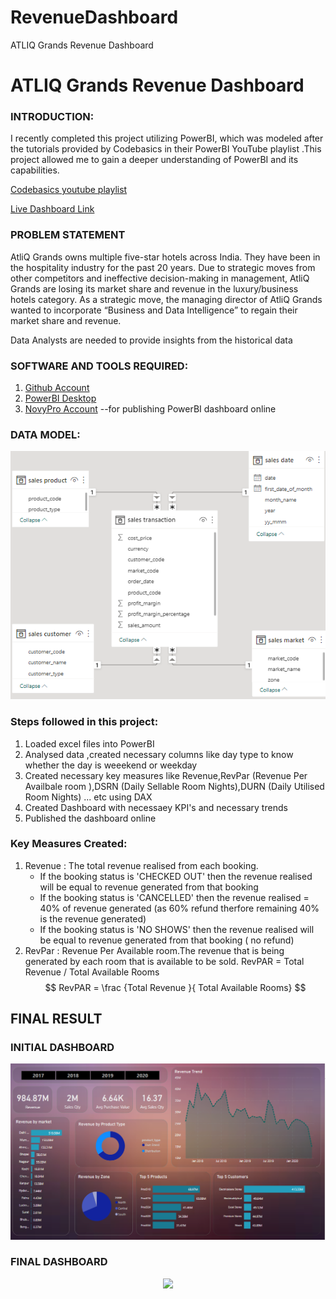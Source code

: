 # RevenueDashboard
ATLIQ Grands Revenue Dashboard
# ATLIQ Grands Revenue Dashboard
### INTRODUCTION:

I recently completed this project utilizing PowerBI, which was modeled after the tutorials provided by Codebasics in their PowerBI YouTube playlist .This project allowed me to gain a deeper understanding of PowerBI and its capabilities.

[Codebasics youtube playlist](https://www.youtube.com/watch?v=tT4V7zguCnc)

[Live Dashboard Link]([https://app.powerbi.com/view?r=eyJrIjoiMmJmMzRjYjgtOTZhNy00ZGVkLTg2YjEtZTY0MDcxMDM3ZGRiIiwidCI6ImRmODY3OWNkLWE4MGUtNDVkOC05OWFjLWM4M2VkN2ZmOTVhMCJ9&pageName=ReportSection40e6fb4b5493ba29ec91](https://app.powerbi.com/view?r=eyJrIjoiYTk5MzcxMTAtMjExZC00ZWVlLTg1NzUtMjE3Mzg4YjgxOGU0IiwidCI6ImRmODY3OWNkLWE4MGUtNDVkOC05OWFjLWM4M2VkN2ZmOTVhMCJ9))

### PROBLEM STATEMENT
AtliQ Grands owns multiple five-star hotels across India. They have been in the hospitality industry for the past 20 years. Due to strategic moves from other competitors and ineffective decision-making in management, AtliQ Grands are losing its market share and revenue in the luxury/business hotels category. As a strategic move, the managing director of AtliQ Grands wanted to incorporate “Business and Data Intelligence” to regain their market share and revenue. 

Data Analysts are needed to provide insights from the historical data


### SOFTWARE AND TOOLS REQUIRED:

1. [Github Account](https://github.com)
2. [PowerBI Desktop](https://www.microsoft.com/en-us/download/details.aspx?id=58494)
3. [NovyPro Account](https://www.novypro.com/)  --for publishing PowerBI dashboard online

### DATA MODEL:
<div align="center" >
<img height:"100" width:"100" src="https://github.com/bavithaboina/SalesInsightsDashboard/blob/main/images/Sales_Insights_DataModel.png">
</div>

### Steps followed in this project:
1. Loaded excel files into PowerBI
2. Analysed data ,created necessary columns like day type to know whether the day is weeekend or weekday
3. Created necessary key measures like Revenue,RevPar (Revenue Per Availbale room ),DSRN (Daily Sellable Room Nights),DURN (Daily Utilised Room Nights) ... etc using DAX
4. Created Dashboard with necessaey KPI's and necessary trends 
5. Published the dashboard online

### Key Measures Created:
1. Revenue : The total revenue realised from each booking.
     *  If the booking status is 'CHECKED OUT' then the revenue realised will be equal to revenue generated from that booking
     *  If the booking status is 'CANCELLED' then the revenue realised = 40% of revenue generated (as 60% refund therfore remaining 40% is the revenue generated)
     *  If the booking status is 'NO SHOWS' then the revenue realised will be equal to revenue generated from that booking ( no refund)
2. RevPar  : Revenue Per Available room.The revenue that is being generated by each room that is available to be sold.
       RevPAR = Total Revenue / Total Available Rooms
       $$ RevPAR = \frac {Total Revenue  }{ Total Available Rooms} $$




  
## FINAL RESULT

### INITIAL DASHBOARD
<div align="center">
<img height:"75" width:"75" src="https://github.com/bavithaboina/SalesInsightsDashboard/blob/main/images/inital_sales_inisghts_dahsboard.png">
</div>

### FINAL DASHBOARD 
<div align="center">
<img src="https://github.com/bavithaboina/SalesInsightsDashboard/blob/main/images/Microsoft-Power-BI-Google-Chrome.gif"  />
</div>




